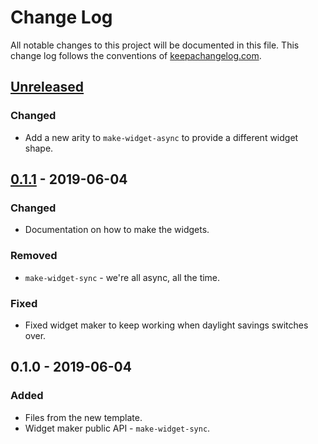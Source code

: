 # Change Log
All notable changes to this project will be documented in this file. This change log follows the conventions of [keepachangelog.com](http://keepachangelog.com/).

## [Unreleased]
### Changed
- Add a new arity to `make-widget-async` to provide a different widget shape.

## [0.1.1] - 2019-06-04
### Changed
- Documentation on how to make the widgets.

### Removed
- `make-widget-sync` - we're all async, all the time.

### Fixed
- Fixed widget maker to keep working when daylight savings switches over.

## 0.1.0 - 2019-06-04
### Added
- Files from the new template.
- Widget maker public API - `make-widget-sync`.

[Unreleased]: https://github.com/your-name/e39/compare/0.1.1...HEAD
[0.1.1]: https://github.com/your-name/e39/compare/0.1.0...0.1.1
